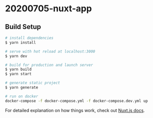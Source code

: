 # 20200705-nuxt-app

## Build Setup

```bash
# install dependencies
$ yarn install

# serve with hot reload at localhost:3000
$ yarn dev

# build for production and launch server
$ yarn build
$ yarn start

# generate static project
$ yarn generate

# run on docker
docker-compose -f docker-compose.yml -f docker-compose.dev.yml up

```

For detailed explanation on how things work, check out [Nuxt.js docs](https://nuxtjs.org).
